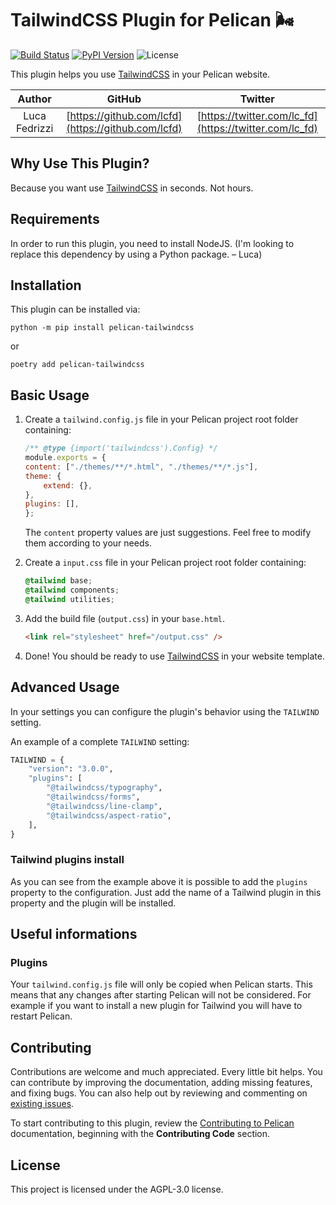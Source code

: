 # TailwindCSS Plugin for Pelican 🌬

[![Build Status](https://img.shields.io/github/actions/workflow/status/pelican-plugins/tailwindcss/main.yml?branch=main)](https://github.com/pelican-plugins/tailwindcss/actions)
[![PyPI Version](https://img.shields.io/pypi/v/pelican-tailwindcss)](https://pypi.org/project/pelican-tailwindcss/)
![License](https://img.shields.io/pypi/l/pelican-tailwindcss?color=blue)

This plugin helps you use [TailwindCSS][] in your Pelican website.

|    Author     |                       GitHub                       |                        Twitter                         |
| :-----------: | :------------------------------------------------: | :----------------------------------------------------: |
| Luca Fedrizzi | [https://github.com/lcfd](https://github.com/lcfd) | [https://twitter.com/lc_fd](https://twitter.com/lc_fd) |

## Why Use This Plugin?

Because you want use [TailwindCSS][] in seconds.
Not hours.

## Requirements

In order to run this plugin, you need to install NodeJS. (I'm looking to replace this dependency by using a Python package. – Luca)

## Installation

This plugin can be installed via:

`python -m pip install pelican-tailwindcss`

or

`poetry add pelican-tailwindcss`

## Basic Usage

1. Create a `tailwind.config.js` file in your Pelican project root folder containing:

    ```js
    /** @type {import('tailwindcss').Config} */
    module.exports = {
    content: ["./themes/**/*.html", "./themes/**/*.js"],
    theme: {
        extend: {},
    },
    plugins: [],
    };
    ```

    The `content` property values are just suggestions. Feel free to modify them according to your needs.

2. Create a `input.css` file in your Pelican project root folder containing:

    ```css
    @tailwind base;
    @tailwind components;
    @tailwind utilities;
    ```

3. Add the build file (`output.css`) in your `base.html`.

    ```html
    <link rel="stylesheet" href="/output.css" />
    ```

4. Done! You should be ready to use [TailwindCSS][] in your website template.

## Advanced Usage

In your settings you can configure the plugin's behavior using the `TAILWIND` setting.

An example of a complete `TAILWIND` setting:

```python
TAILWIND = {
    "version": "3.0.0",
    "plugins": [
        "@tailwindcss/typography",
        "@tailwindcss/forms",
        "@tailwindcss/line-clamp",
        "@tailwindcss/aspect-ratio",
    ],
}
```

### Tailwind plugins install

As you can see from the example above it is possible to add the `plugins` property to the configuration.
Just add the name of a Tailwind plugin in this property and the plugin will be installed.

## Useful informations

### Plugins

Your `tailwind.config.js` file will only be copied when Pelican starts. This means that any changes after starting Pelican will not be considered. For example if you want to install a new plugin for Tailwind you will have to restart Pelican.

## Contributing

Contributions are welcome and much appreciated. Every little bit helps. You can contribute by improving the documentation, adding missing features, and fixing bugs. You can also help out by reviewing and commenting on [existing issues][].

To start contributing to this plugin, review the [Contributing to Pelican][] documentation, beginning with the **Contributing Code** section.

[existing issues]: https://github.com/pelican-plugins/tailwindcss/issues
[Contributing to Pelican]: https://docs.getpelican.com/en/latest/contribute.html

## License

This project is licensed under the AGPL-3.0 license.

[TailwindCSS]: https://github.com/tailwindlabs/tailwindcss
